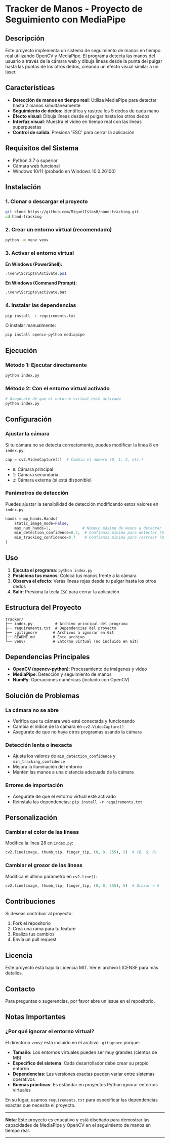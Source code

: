 # Tracker de Manos - Proyecto de Seguimiento con MediaPipe

## Descripción

Este proyecto implementa un sistema de seguimiento de manos en tiempo real utilizando OpenCV y MediaPipe. El programa detecta las manos del usuario a través de la cámara web y dibuja líneas desde la punta del pulgar hasta las puntas de los otros dedos, creando un efecto visual similar a un láser.

## Características

- **Detección de manos en tiempo real**: Utiliza MediaPipe para detectar hasta 2 manos simultáneamente
- **Seguimiento de dedos**: Identifica y rastrea los 5 dedos de cada mano
- **Efecto visual**: Dibuja líneas desde el pulgar hasta los otros dedos
- **Interfaz visual**: Muestra el video en tiempo real con las líneas superpuestas
- **Control de salida**: Presiona 'ESC' para cerrar la aplicación

## Requisitos del Sistema

- Python 3.7 o superior
- Cámara web funcional
- Windows 10/11 (probado en Windows 10.0.26100)

## Instalación

### 1. Clonar o descargar el proyecto

```bash
git clone https://github.com/MiguelIslasH/hand-tracking.git
cd hand-tracking
```

### 2. Crear un entorno virtual (recomendado)

```bash
python -m venv venv
```

### 3. Activar el entorno virtual

**En Windows (PowerShell):**
```powershell
.\venv\Scripts\Activate.ps1
```

**En Windows (Command Prompt):**
```cmd
.\venv\Scripts\activate.bat
```

### 4. Instalar las dependencias

```bash
pip install -r requirements.txt
```

O instalar manualmente:
```bash
pip install opencv-python mediapipe
```

## Ejecución

### Método 1: Ejecutar directamente

```bash
python index.py
```

### Método 2: Con el entorno virtual activado

```bash
# Asegúrate de que el entorno virtual esté activado
python index.py
```

## Configuración

### Ajustar la cámara

Si tu cámara no se detecta correctamente, puedes modificar la línea 8 en `index.py`:

```python
cap = cv2.VideoCapture(2)  # Cambia el número (0, 1, 2, etc.)
```

- `0`: Cámara principal
- `1`: Cámara secundaria
- `2`: Cámara externa (si está disponible)

### Parámetros de detección

Puedes ajustar la sensibilidad de detección modificando estos valores en `index.py`:

```python
hands = mp_hands.Hands(
    static_image_mode=False,
    max_num_hands=2,              # Número máximo de manos a detectar
    min_detection_confidence=0.7,  # Confianza mínima para detectar (0.0-1.0)
    min_tracking_confidence=0.7    # Confianza mínima para rastrear (0.0-1.0)
)
```

## Uso

1. **Ejecuta el programa**: `python index.py`
2. **Posiciona tus manos**: Coloca tus manos frente a la cámara
3. **Observa el efecto**: Verás líneas rojas desde tu pulgar hasta los otros dedos
4. **Salir**: Presiona la tecla `ESC` para cerrar la aplicación

## Estructura del Proyecto

```
tracker/
├── index.py          # Archivo principal del programa
├── requirements.txt  # Dependencias del proyecto
├── .gitignore       # Archivos a ignorar en Git
├── README.md        # Este archivo
└── venv/            # Entorno virtual (no incluido en Git)
```

## Dependencias Principales

- **OpenCV (opencv-python)**: Procesamiento de imágenes y video
- **MediaPipe**: Detección y seguimiento de manos
- **NumPy**: Operaciones numéricas (incluido con OpenCV)

## Solución de Problemas

### La cámara no se abre
- Verifica que tu cámara web esté conectada y funcionando
- Cambia el índice de la cámara en `cv2.VideoCapture()`
- Asegúrate de que no haya otros programas usando la cámara

### Detección lenta o inexacta
- Ajusta los valores de `min_detection_confidence` y `min_tracking_confidence`
- Mejora la iluminación del entorno
- Mantén las manos a una distancia adecuada de la cámara

### Errores de importación
- Asegúrate de que el entorno virtual esté activado
- Reinstala las dependencias: `pip install -r requirements.txt`

## Personalización

### Cambiar el color de las líneas
Modifica la línea 28 en `index.py`:
```python
cv2.line(image, thumb_tip, finger_tip, (0, 0, 255), 2)  # (B, G, R)
```

### Cambiar el grosor de las líneas
Modifica el último parámetro en `cv2.line()`:
```python
cv2.line(image, thumb_tip, finger_tip, (0, 0, 255), 5)  # Grosor = 5
```

## Contribuciones

Si deseas contribuir al proyecto:
1. Fork el repositorio
2. Crea una rama para tu feature
3. Realiza tus cambios
4. Envía un pull request

## Licencia

Este proyecto está bajo la Licencia MIT. Ver el archivo LICENSE para más detalles.

## Contacto

Para preguntas o sugerencias, por favor abre un issue en el repositorio.

## Notas Importantes

### ¿Por qué ignorar el entorno virtual?

El directorio `venv/` está incluido en el archivo `.gitignore` porque:

- **Tamaño**: Los entornos virtuales pueden ser muy grandes (cientos de MB)
- **Específico del sistema**: Cada desarrollador debe crear su propio entorno
- **Dependencias**: Las versiones exactas pueden variar entre sistemas operativos
- **Buenas prácticas**: Es estándar en proyectos Python ignorar entornos virtuales

En su lugar, usamos `requirements.txt` para especificar las dependencias exactas que necesita el proyecto.

---

**Nota**: Este proyecto es educativo y está diseñado para demostrar las capacidades de MediaPipe y OpenCV en el seguimiento de manos en tiempo real.

---
